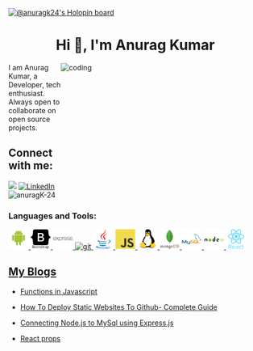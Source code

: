 [![@anuragk24's Holopin board](https://holopin.me/anuragk24)](https://holopin.io/@anuragk24)


<h1 align="center">Hi 👋, I'm Anurag Kumar</h1>

<img align="right" alt="coding" width="400" height="250" width="150" src="https://user-images.githubusercontent.com/88237080/198315890-20d44227-49b8-4049-80e6-53000525d5e5.gif">



I am Anurag Kumar, a Developer, tech enthusiast. <br>
Always open to collaborate on open source projects.



<h2 align="left">Connect with me:</h2>
<div>
<a href="https://twitter.com/AnuragS41695054" target="_blank"><img src="https://img.shields.io/badge/twitter-%314353F.svg?&style=for-the-badge&logo=twitter&logoColor=white&alt=twitter" /></a>
<a  href="https://www.linkedin.com/in/anurag-kumar-4490ba1a6/" target="_blank"><img alt="LinkedIn" src="https://img.shields.io/badge/linkedin%20-%230077B5.svg?&style=for-the-badge&logo=linkedin&logoColor=white" /></a>

</div>


<div> 
 <div>
   <img src="https://github-readme-stats.vercel.app/api?username=anuragK-24&show_icons=true&theme=dracula&locale=en" alt="anuragK-24" />
 </div>
 <div> 
 
</p>
<h3 align="left">Languages and Tools:</h3>
<p align="left"> <a href="https://developer.android.com" target="_blank" rel="noreferrer"> <img src="https://raw.githubusercontent.com/devicons/devicon/master/icons/android/android-original-wordmark.svg" alt="android" width="40" height="40"/> </a>  <a href="https://getbootstrap.com" target="_blank" rel="noreferrer"> <img src="https://raw.githubusercontent.com/devicons/devicon/master/icons/bootstrap/bootstrap-plain-wordmark.svg" alt="bootstrap" width="40" height="40"/> </a> <a href="https://expressjs.com" target="_blank" rel="noreferrer"> <img src="https://raw.githubusercontent.com/devicons/devicon/master/icons/express/express-original-wordmark.svg" alt="express" width="40" height="40"/> </a> <a href="https://git-scm.com/" target="_blank" rel="noreferrer"> <img src="https://www.vectorlogo.zone/logos/git-scm/git-scm-icon.svg" alt="git" width="40" height="40"/> </a> <a href="https://www.java.com" target="_blank" rel="noreferrer"> <img src="https://raw.githubusercontent.com/devicons/devicon/master/icons/java/java-original.svg" alt="java" width="40" height="40"/> </a> <a href="https://developer.mozilla.org/en-US/docs/Web/JavaScript" target="_blank" rel="noreferrer"> <img src="https://raw.githubusercontent.com/devicons/devicon/master/icons/javascript/javascript-original.svg" alt="javascript" width="40" height="40"/> </a> <a href="https://www.linux.org/" target="_blank" rel="noreferrer"> <img src="https://raw.githubusercontent.com/devicons/devicon/master/icons/linux/linux-original.svg" alt="linux" width="40" height="40"/> </a> <a href="https://www.mongodb.com/" target="_blank" rel="noreferrer"> <img src="https://raw.githubusercontent.com/devicons/devicon/master/icons/mongodb/mongodb-original-wordmark.svg" alt="mongodb" width="40" height="40"/> </a> <a href="https://www.mysql.com/" target="_blank" rel="noreferrer"> <img src="https://raw.githubusercontent.com/devicons/devicon/master/icons/mysql/mysql-original-wordmark.svg" alt="mysql" width="40" height="40"/> </a> <a href="https://nodejs.org" target="_blank" rel="noreferrer"> <img src="https://raw.githubusercontent.com/devicons/devicon/master/icons/nodejs/nodejs-original-wordmark.svg" alt="nodejs" width="40" height="40"/> </a> <a href="https://www.python.org" target="_blank" rel="noreferrer"> </a> <a href="https://reactjs.org/" target="_blank" rel="noreferrer"> <img src="https://raw.githubusercontent.com/devicons/devicon/master/icons/react/react-original-wordmark.svg" alt="react" width="40" height="40"/> </a> </p>

## [My Blogs](https://anuragk24.hashnode.dev/)
* [Functions in Javascript](https://anuragk24.hashnode.dev/functions-in-javascript)

* [How To Deploy Static Websites To Github- Complete Guide](https://anuragk24.hashnode.dev/how-to-deploy-static-websites-to-github-complete-guide)

* [Connecting Node.js to MySql using Express.js](https://anuragk24.hashnode.dev/connecting-nodejs-to-mysql-using-expressjs)

* [React props](https://anuragk24.hashnode.dev/react-props)
